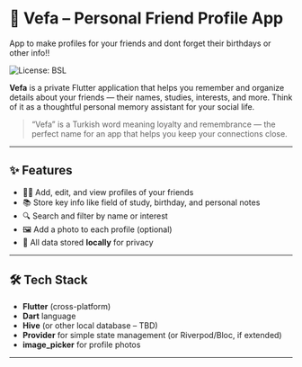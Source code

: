 # 📘 Vefa – Personal Friend Profile App
App to make profiles for your friends and dont forget their birthdays or other info!!

![License: BSL](https://img.shields.io/badge/license-BSL-blue.svg)


**Vefa** is a private Flutter application that helps you remember and organize details about your friends — their names, studies, interests, and more. Think of it as a thoughtful personal memory assistant for your social life.

> “Vefa” is a Turkish word meaning loyalty and remembrance — the perfect name for an app that helps you keep your connections close.

---

## ✨ Features

- 🧑‍🎓 Add, edit, and view profiles of your friends
- 📚 Store key info like field of study, birthday, and personal notes
- 🔍 Search and filter by name or interest
- 🖼️ Add a photo to each profile (optional)
- 💾 All data stored **locally** for privacy

---

## 🛠️ Tech Stack

- **Flutter** (cross-platform)
- **Dart** language
- **Hive** (or other local database – TBD)
- **Provider** for simple state management (or Riverpod/Bloc, if extended)
- **image_picker** for profile photos

---